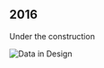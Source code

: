## 2016

Under the construction

![Data in Design](https://namjulee.github.io/njs-lab-public/project/2016-fall-harvard-gsd-workshop-2/2016-fall-harvard-gsd-workshop-2.jpg)